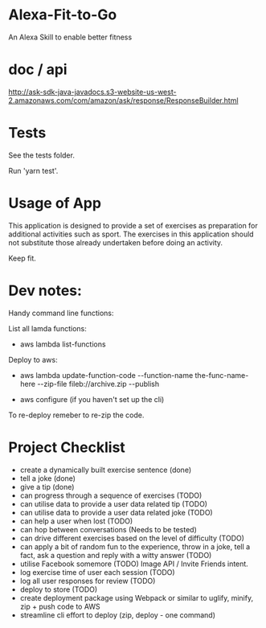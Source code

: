 # Alexa-Fit-to-Go
An Alexa Skill to enable better fitness

# doc / api

http://ask-sdk-java-javadocs.s3-website-us-west-2.amazonaws.com/com/amazon/ask/response/ResponseBuilder.html

# Tests

See the tests folder.

Run 'yarn test'.

# Usage of App

This application is designed to provide a set of exercises as preparation for additional activities such as sport.
The exercises in this application should not substitute those already undertaken before doing an activity. 

Keep fit.

# Dev notes:

Handy command line functions:

List all lamda functions:
- aws lambda list-functions

Deploy to aws:
- aws lambda update-function-code --function-name the-func-name-here --zip-file fileb://archive.zip --publish

- aws configure (if you haven't set up the cli)

To re-deploy remeber to re-zip the code.

# Project Checklist

- create a dynamically built exercise sentence (done)
- tell a joke (done)
- give a tip (done)
- can progress through a sequence of exercises (TODO)
- can utilise data to provide a user data related tip (TODO)
- can utilise data to provide a user data related joke (TODO)
- can help a user when lost (TODO)
- can hop between conversations (Needs to be tested)
- can drive different exercises based on the level of difficulty (TODO)
- can apply a bit of random fun to the experience, throw in a joke, tell a fact, ask a question and reply with a witty answer (TODO)
- utilise Facebook somemore (TODO) Image API / Invite Friends intent.
- log exercise time of user each session (TODO)
- log all user responses for review (TODO)
- deploy to store (TODO)
- create deployment package using Webpack or similar to uglify, minify, zip + push code to AWS
- streamline cli effort to deploy (zip, deploy - one command)

